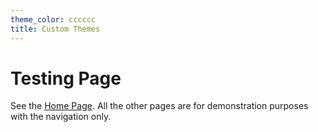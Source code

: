 ```yaml
---
theme_color: cccccc
title: Custom Themes
---
```


# Testing Page

See the [Home Page](/). All the other pages are for demonstration purposes
with the navigation only.
